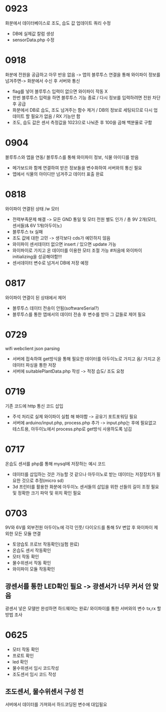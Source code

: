 # 0923
화분에서 데이터베이스로 조도, 습도 값 업데이트 쿼리 수정
- DB에 실제값 칼럼 생성
- sensorData.php 수정

# 0918
화분에 전원을 공급하고 아무 반응 없음 -> 앱의 블루투스 연결을 통해 와이파이 정보를 넘겨주면-> 화분에서 수신 후 서버와 통신
- flag를 넣어 블루투스 입력이 없으면 와이파이 작동 X
- 한번 블루투스 입력을 하면 블루투스 기능 종료 / 다시 정보를 입력하려면 전원 차단 후 공급
- 화분에서 DB로 습도, 조도 넘겨주는 함수 제거 / DB의 정보로 세팅되므로 다시 업데이트 할 필요가 없음 / RX 기능만 함
- 조도, 습도 값은 센서 측정값을 1023으로 나눠준 후 100을 곱해 백분율로 구함

# 0904
블루투스와 앱을 연동/ 블루투스를 통해 와이파이 정보, 식물 아이디를 받음
- 메가보드와 함께 연결하여 받은 정보들을 변수화하여 서버와의 통신 필요
- 앱에서 식물의 아이디만 넘겨주고 데이터 표출 완료

# 0818
와이파이 연결된 상태 /w 모터
- 전력부족문제 해결 -> 모든 GND 통일 및 모터 전원 별도 인가 / 총 9V 2개(모터, 센서들)& 6V 1개(아두이노)
- 블루투스 tx 실패
- 조도 값에 대한 고민 -> 생각보다 cds가 예민하지 않음
- 와이파이 센서데이터 없으면 insert / 있으면 update 가능
- 와이파이로 가지고 온 데이터를 이용한 모터 조절 가능 #처음에 와이파이 initializing을 성공해야함!!! 
- 센서데이터 변수로 넘겨서 DB에 저장 예정

# 0817
와이파이 연결이 된 상태에서 제어
- 블루투스 데이터 전송이 안됨(softwareSerial?)
- 블루투스를 통한 앱에서의 데이터 전송 후 변수를 받아 그 값들로 제어 필요

# 0729
wifi webclient json parsing
- 서버에 접속하여 get방식을 통해 필요한 데이터를 아두이노로 가지고 옴/ 가지고 온 데이터 파싱을 통한 저장
- 서버에 suitablePlantData.php 작성 -> 적정 습도/ 조도 요청

# 0719
기존 코드에 http 통신 코드 삽입
- 주석 처리로 실제 와이파이 실험 해 봐야함 -> 공유기 포트포워딩 필요
- 서버에 arduino/input.php, process.php 추가 -> input.php는 후에 필요없고 테스트용, 아두이노에서 process.php로 get방식 사용하도록 넘김

# 0717
온습도 센서를 php를 통해 mysql에 저장하는 예시 코드
- 데이터를 삽입하는 것은 가능할 것 같으나 아두이노로 받는 데이터는 저장장치가 필요한 것으로 추정(micro sd)
- 3d 프린터를 활용한 화분에 아두이노 센서들의 삽입을 위한 선들의 길이 조정 필요 및 정확한 크기 파악 및 위치 확인 필요

# 0703
9V와 6V를 외부전원 아두이노에 각각 인풋/ 다이오드를 통해 5V 변압 후 와이파이 제외한 모든 모듈 연결
- 토양습토 프로브 작동확인(실험 완료)
- 온습도 센서 작동확인
- 모터 작동 확인
- 물수위센서 작동 확인
- 와이파이 모듈 작동확인
## 광센서를 통한 LED확인 필요 -> 광센서가 너무 커서 안 맞음
광센서 넣은 모델만 완성하면 하드웨어는 완료/ 와이파이를 통한 서버와의 변수 tx,rx 할 방법 조사

# 0625
- 모터 작동 확인
- 프로트 확인
- led 확인
- 물수위센서 임시 코드작성
- 조도센서 임시 코드 작성
## 조도센서, 물수위센서 구성 전
서버에서 데이터를 가져와서 하드코딩된 변수에 대입필요


